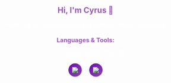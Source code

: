 <h2 style="color:#9b59b6; text-align:center;">Hi, I'm Cyrus 👋</h2>
<p style="color:#ffffff; max-width:600px; margin:auto; text-align:center;">
I'm a Comp Sci student focusing on building a career around data.
</p>

<h3 style="color:#9b59b6; text-align:center;">Languages & Tools:</h3>
<p style="color:#ffffff; text-align:center;">
C, C++, Python, HTML, CSS, SQL
</p>

<div style="display: flex; gap: 20px; justify-content:center; flex-wrap: wrap; margin-top: 20px;">
  <div style="background: linear-gradient(135deg, #6a0dad, #8e44ad); padding: 10px; border-radius: 20px;">
    <img src="https://github-readme-stats.vercel.app/api?username=cyyxeia&show_icons=true&title_color=ffffff&icon_color=ffffff&text_color=ffffff&bg_color=0a0a0a&hide_border=true&border_radius=15" />
  </div>
  <div style="background: linear-gradient(135deg, #6a0dad, #8e44ad); padding: 10px; border-radius: 20px;">
    <img src="https://github-readme-stats.vercel.app/api/top-langs/?username=cyyxeia&layout=compact&title_color=ffffff&text_color=ffffff&bg_color=0a0a0a&hide_border=true&border_radius=15" />
  </div>
</div>
